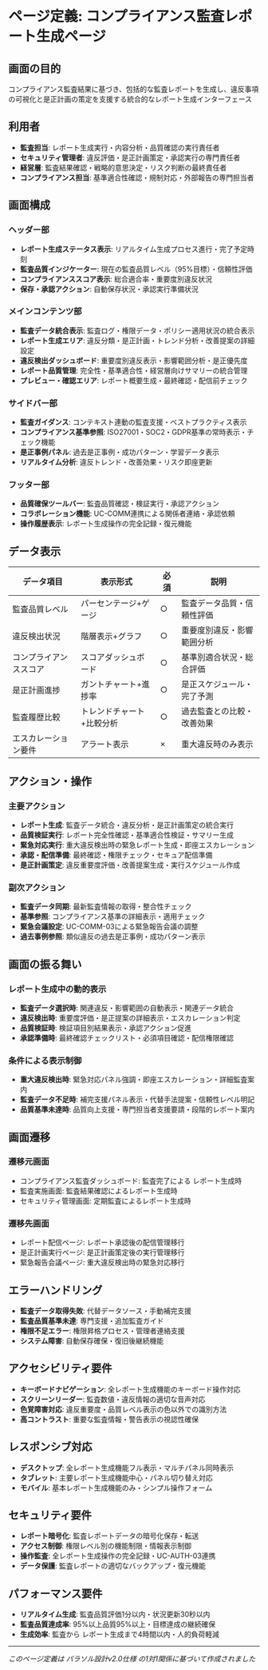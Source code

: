 # ページ定義: コンプライアンス監査レポート生成ページ

## 画面の目的
コンプライアンス監査結果に基づき、包括的な監査レポートを生成し、違反事項の可視化と是正計画の策定を支援する統合的なレポート生成インターフェース

## 利用者
- **監査担当**: レポート生成実行・内容分析・品質確認の実行責任者
- **セキュリティ管理者**: 違反評価・是正計画策定・承認実行の専門責任者
- **経営層**: 監査結果確認・戦略的意思決定・リスク判断の最終責任者
- **コンプライアンス担当**: 基準適合性確認・規制対応・外部報告の専門担当者

## 画面構成

### ヘッダー部
- **レポート生成ステータス表示**: リアルタイム生成プロセス進行・完了予定時刻
- **監査品質インジケーター**: 現在の監査品質レベル（95%目標）・信頼性評価
- **コンプライアンススコア表示**: 総合適合率・重要度別違反状況
- **保存・承認アクション**: 自動保存状況・承認実行準備状況

### メインコンテンツ部
- **監査データ統合表示**: 監査ログ・権限データ・ポリシー適用状況の統合表示
- **レポート生成エリア**: 違反分類・是正計画・トレンド分析・改善提案の詳細設定
- **違反検出ダッシュボード**: 重要度別違反表示・影響範囲分析・是正優先度
- **レポート品質管理**: 完全性・基準適合性・経営層向けサマリーの統合管理
- **プレビュー・確認エリア**: レポート概要生成・最終確認・配信前チェック

### サイドバー部
- **監査ガイダンス**: コンテキスト連動の監査支援・ベストプラクティス表示
- **コンプライアンス基準参照**: ISO27001・SOC2・GDPR基準の常時表示・チェック機能
- **是正事例パネル**: 過去是正事例・成功パターン・学習データ表示
- **リアルタイム分析**: 違反トレンド・改善効果・リスク即座更新

### フッター部
- **品質確保ツールバー**: 監査品質確認・検証実行・承認アクション
- **コラボレーション機能**: UC-COMM連携による関係者連絡・承認依頼
- **操作履歴表示**: レポート生成操作の完全記録・復元機能

## データ表示

| データ項目 | 表示形式 | 必須 | 説明 |
|-----------|---------|------|------|
| 監査品質レベル | パーセンテージ+ゲージ | ○ | 監査データ品質・信頼性評価 |
| 違反検出状況 | 階層表示+グラフ | ○ | 重要度別違反・影響範囲分析 |
| コンプライアンススコア | スコアダッシュボード | ○ | 基準別適合状況・総合評価 |
| 是正計画進捗 | ガントチャート+進捗率 | ○ | 是正スケジュール・完了予測 |
| 監査履歴比較 | トレンドチャート+比較分析 | ○ | 過去監査との比較・改善効果 |
| エスカレーション要件 | アラート表示 | × | 重大違反時のみ表示 |

## アクション・操作

### 主要アクション
- **レポート生成**: 監査データ統合・違反分析・是正計画策定の統合実行
- **品質検証実行**: レポート完全性確認・基準適合性検証・サマリー生成
- **緊急対応実行**: 重大違反検出時の緊急レポート生成・即座エスカレーション
- **承認・配信準備**: 最終確認・権限チェック・セキュア配信準備
- **是正計画策定**: 違反重要度評価・改善提案生成・実行スケジュール作成

### 副次アクション
- **監査データ同期**: 最新監査情報の取得・整合性チェック
- **基準参照**: コンプライアンス基準の詳細表示・適用チェック
- **緊急会議設定**: UC-COMM-03による緊急報告会議の調整
- **過去事例参照**: 類似違反の過去是正事例・成功パターン表示

## 画面の振る舞い

### レポート生成中の動的表示
- **監査データ選択時**: 関連違反・影響範囲の自動表示・関連データ統合
- **違反検出時**: 重要度評価・是正提案の詳細表示・エスカレーション判定
- **品質検証時**: 検証項目別結果表示・承認アクション促進
- **承認準備時**: 最終確認チェックリスト・必須項目確認・配信権限確認

### 条件による表示制御
- **重大違反検出時**: 緊急対応パネル強調・即座エスカレーション・詳細監査案内
- **監査データ不足時**: 補完支援パネル表示・代替手法提案・信頼性レベル明記
- **品質基準未達時**: 品質向上支援・専門担当者支援要請・段階的レポート案内

## 画面遷移

### 遷移元画面
- コンプライアンス監査ダッシュボード: 監査完了による レポート生成時
- 監査実施画面: 監査結果確認によるレポート生成時
- セキュリティ管理画面: 定期監査によるレポート生成時

### 遷移先画面
- レポート配信ページ: レポート承認後の配信管理移行
- 是正計画実行ページ: 是正計画策定後の実行管理移行
- 緊急報告会議ページ: 重大違反検出時の緊急対応移行

## エラーハンドリング
- **監査データ取得失敗**: 代替データソース・手動補完支援
- **監査品質基準未達**: 専門支援・追加監査ガイド
- **権限不足エラー**: 権限昇格プロセス・管理者連絡支援
- **システム障害**: 自動保存確保・復旧後継続機能

## アクセシビリティ要件
- **キーボードナビゲーション**: 全レポート生成機能のキーボード操作対応
- **スクリーンリーダー**: 監査数値・違反情報の適切な音声対応
- **色覚障害対応**: 違反重要度・品質レベル表示の色以外での識別方法
- **高コントラスト**: 重要な監査情報・警告表示の視認性確保

## レスポンシブ対応
- **デスクトップ**: 全レポート生成機能フル表示・マルチパネル同時表示
- **タブレット**: 主要レポート生成機能中心・パネル切り替え対応
- **モバイル**: 基本レポート生成機能のみ・シンプル操作フォーム

## セキュリティ要件
- **レポート暗号化**: 監査レポートデータの暗号化保存・転送
- **アクセス制御**: 権限レベル別の機能制限・情報表示制御
- **操作監査**: 全レポート生成操作の完全記録・UC-AUTH-03連携
- **データ保護**: 監査レポートの適切なバックアップ・復元機能

## パフォーマンス要件
- **リアルタイム生成**: 監査品質評価1分以内・状況更新30秒以内
- **監査品質達成率**: 95%以上品質95%以上・目標達成の継続確保
- **生成効率**: 監査から レポート生成まで4時間以内・人的負荷軽減

---
*このページ定義は パラソル設計v2.0仕様 の1対1関係に基づいて作成されました*
